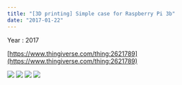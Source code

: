 ```yaml
---
title: "[3D printing] Simple case for Raspberry Pi 3b"
date: "2017-01-22"
---
```


Year : 2017

[https://www.thingiverse.com/thing:2621789](https://www.thingiverse.com/thing:2621789)

![](../photo/Simple_case_for_Raspberry_Pi_3b-1.jpg)
![](../photo/Simple_case_for_Raspberry_Pi_3b-2.jpg)
![](../photo/Simple_case_for_Raspberry_Pi_3b-3.jpg)
![](../photo/Simple_case_for_Raspberry_Pi_3b-4.jpg)